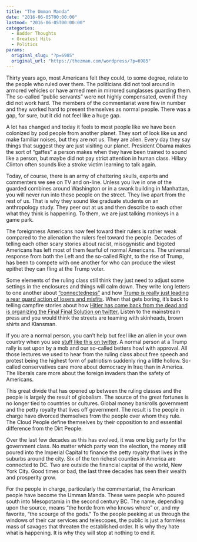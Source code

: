 ```yaml
---
title: "The Umman Manda"
date: "2016-06-05T00:00:00"
lastmod: "2016-06-05T00:00:00"
categories:
  - Badder Thoughts
  - Greatest Hits
  - Politics
params:
  original_slug: "?p=6985"
  original_url: "https://thezman.com/wordpress/?p=6985"
---
```


Thirty years ago, most Americans felt they could, to some degree, relate
to the people who ruled over them. The politicians did not tool around
in armored vehicles or have armed men in mirrored sunglasses guarding
them. The so-called “public servants” were not highly compensated, even
if they did not work hard. The members of the commentariat were few in
number and they worked hard to present themselves as normal people.
There was a gap, for sure, but it did not feel like a huge gap.

A lot has changed and today it feels to most people like we have been
colonized by pod people from another planet. They sort of look like us
and make familiar noises, but they are not us. They are alien. Every day
they say things that suggest they are just visiting our planet.
President Obama makes the sort of “gaffes” a person makes when they have
been trained to sound like a person, but maybe did not pay strict
attention in human class. Hillary Clinton often sounds like a stroke
victim learning to talk again.

Today, of course, there is an army of chattering skulls, experts and
commenters we see on TV and on-line. Unless you live in one of the
guarded combines around Washington or in a swank building in Manhattan,
you will never run into these people on the street. They live apart from
the rest of us. That is why they sound like graduate students on an
anthropology study. They peer out at us and then describe to each other
what they think is happening. To them, we are just talking monkeys in a
game park.

The foreignness Americans now feel toward their rulers is rather weak
compared to the alienation the rulers feel toward the people. Decades of
telling each other scary stories about racist, misogynistic and bigoted
Americans has left most of them fearful of normal Americans. The
universal response from both the Left and the so-called Right, to the
rise of Trump, has been to compete with one another for who can produce
the vilest epithet they can fling at the Trump voter.

Some elements of the ruling class still think they just need to adjust
some settings in the enclosures and things will calm down. They write
long letters to one another about
[“connectedness”](http://www.washingtonexaminer.com/does-lack-of-social-connectedness-explain-trumps-appeal/article/2586842)
and how [Trump is really just leading a rear guard action of losers and
misfits](http://www.newyorker.com/magazine/2016/05/16/how-donald-trump-appeals-to-the-white-working-class).
When that gets boring, it’s back to telling campfire stories about how
[Hitler has come back from the dead and is organizing the Final Final
Solution on
twitter.](http://www.vocativ.com/325757/trumps-anti-semitic-twitter-trolls-have-a-new-foe/) Listen
to the mainstream press and you would think the streets are teaming with
skinheads, brown shirts and Klansman.

If you are a normal person, you can’t help but feel like an alien in
your own country when you see [stuff like this on
twitter](http://www.breitbart.com/2016-presidential-race/2016/06/04/red-state-editors-support-democrat-mob-attacks-on-american-trump-supporters-deserve-to-be-beaten/).
A normal person at a Trump rally is set upon by a mob and our so-called
betters howl with approval. All those lectures we used to hear from the
ruling class about free speech and protest being the highest form of
patriotism suddenly ring a little hollow. So-called conservatives care
more about democracy in Iraq than in America. The liberals care more
about the foreign invaders than the safety of Americans.

This great divide that has opened up between the ruling classes and the
people is largely the result of globalism. The source of the great
fortunes is no longer tied to countries or cultures. Global money
bankrolls government and the petty royalty that lives off government.
The result is the people in charge have divorced themselves from the
people over whom they rule. The Cloud People define themselves by their
opposition to and essential difference from the Dirt People.

Over the last few decades as this has evolved, it was one big party for
the government class. No matter which party won the election, the money
still poured into the Imperial Capital to finance the petty
royalty that lives in the suburbs around the city. Six of the ten
richest counties in America are connected to DC. Two are outside the
financial capital of the world, New York City. Good times or bad, the
last three decades has seen their wealth and prosperity grow.

For the people in charge, particularly the commentariat, the American
people have become the Umman Manda. These were people who poured south
into Mesopotamia in the second century BC. The name, depending upon the
source, means “the horde from who knows where” or, and my favorite, “the
scourge of the gods.” To the people peeking at us through the windows of
their car services and telescopes, the public is just a formless mass of
savages that threaten the established order. It is why they hate what is
happening. It is why they will stop at nothing to end it.
